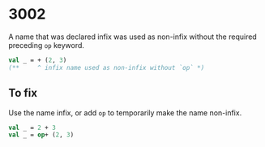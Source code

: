 # 3002

A name that was declared infix was used as non-infix without the required preceding `op` keyword.

```sml
val _ = + (2, 3)
(**     ^ infix name used as non-infix without `op` *)
```

## To fix

Use the name infix, or add `op` to temporarily make the name non-infix.

```sml
val _ = 2 + 3
val _ = op+ (2, 3)
```
